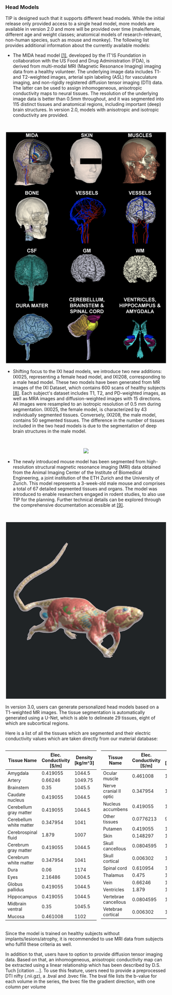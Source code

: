 ### Head Models

TIP is designed such that it supports different head models. While the initial release only provided access to a single head model, more models are available in version 2.0 and more will be provided over time (male/female, different age and weight classes; anatomical models of research-relevant, non-human species, such as mouse and monkey). The following list provides additional information about the currently available models:

* The MIDA head model [[1]](/docs/background/references.md), developed by the IT'IS Foundation in collaboration with the US Food and Drug Administration (FDA), is derived from multi-modal MRI (Magnetic Resonance Imaging) imaging data from a healthy volunteer.  The underlying image data includes T1- and T2-weighted images, arterial spin labeling (ASL) for vasculature imaging, and non-rigidly registered diffusion tensor imaging (DTI) data. The latter can be used to assign inhomogeneous, anisotropic conductivity maps to neural tissues. The resolution of the underlying image data is better than 0.5mm throughout, and it was segmented into 115 distinct tissues and anatomical regions, including important (deep) brain structures. In version 2.0, models with anisotropic and isotropic conductivity are provided.

<br>
<p align="center">
  <img width="500" src="assets/methods/MIDAHead.png">
</p>

* Shifting focus to the IXI head models, we introduce two new additions: IXI025, representing a female head model, and IXI208, corresponding to a male head model. These two models have been generated from MR images of the IXI Dataset, which contains 600 scans of healthy subjects [[8]](/docs/background/references.md). Each subject's dataset includes T1, T2, and PD-weighted images, as well as MRA images and diffusion-weighted images with 15 directions. All images were resampled to an isotropic resolution of 0.5 mm during segmentation.
IXI025, the female model, is characterized by 43 individually segmented tissues. Conversely, IXI208, the male model, contains 50 segmented tissues. The difference in the number of tissues included in the two head models is due to the segmentation of deep brain structures in the male model.

<br>
<p align="center">
  <img width="500" src="assets/methods/IXI_male_model.png">
</p>

* The newly introduced mouse model has been segmented from high-resolution structural magnetic resonance imaging (MRI) data obtained from the Animal Imaging Center of the Institute of Biomedical Engineering, a joint institution of the ETH Zurich and the University of Zurich. This model represents a 3-week-old male mouse and comprises a total of 67 detailed segmented tissues and organs. The model was introduced to enable researchers engaged in rodent studies, to also use TIP for the planning. Further technical details can be explored through the comprehensive documentation accessible at [[9]](/docs/background/references.md).

<br>
<p align="center">
  <img width="500" src="assets/methods/mouse_model.png">
</p>

In version 3.0, users can generate personalized head models based on a T1-weighted MR images. The tissue segmentation is automatically generated using a U-Net, which is able to delineate 29 tissues, eight of which are subcortical regions.

Here is a list of all the tissues which are segmented and their electric conductivity values which are taken directly from our material database:

<table style="width: 100%; border-collapse: separate; border-spacing: 0px;">
<tr>
<td style="padding-left: 0px; vertical-align: top;">

| Tissue Name       | Elec. Conductivity [S/m] | Density [kg/m^3]        |
| ---------- | --- | ----------- |
| Amygdala   | 0.419055  | 1044.5    |
| Artery | 0.66246  | 1049.75 |
| Brainstem| 0.35  | 1045.5     |
| Caudate nucleus   | 0.419055  | 1044.5    |
| Cerebellum gray matter | 0.419055  | 1044.5 |
| Cerebellum white matter| 0.347954  | 1041     |
| Cerebrospinal fluid   | 1.879  | 1007    |
| Cerebrum gray matter | 0.419055  | 1044.5 |
| Cerebrum white matter| 0.347954  | 1041     |
| Dura   | 0.06  | 1174    |
| Eyes | 2.16486  | 1004.5 |
| Globus pallidus| 0.419055  | 1044.5     |
| Hippocampus   | 0.419055  | 1044.5    |
| Midbrain ventral | 0.35  | 1045.5 |
| Mucosa | 0.461008  | 1102     |

</td>
<td style="vertical-align: top;">

| Tissue Name       | Elec. Conductivity [S/m] | Density [kg/m^3]        |
| ---------- | --- | ----------- |
| Ocular muscle | 0.461008  | 1090.4    |
| Nerve cranial II optic | 0.347954  | 1075 |
| Nucleus accumbens| 0.419055  | 1044.5     |
| Other tissues   | 0.0776213  | 911    |
| Putamen | 0.419055  | 1044.5 |
| Skin | 0.148297  | 1109     |
| Skull cancellous | 0.0804595  | 1178.33    |
| Skull cortical | 0.006302  | 1908 |
| Spinal cord | 0.610954  | 1075     |
| Thalamus   | 0.475  | 1044.5    |
| Vein | 0.66246  | 1049.75 |
| Ventricles | 1.879  | 1007     |
| Vertebrae cancellous | 0.0804595  | 1178.33    |
| Vetebrae cortical | 0.006302  | 1908 |

</td>
</tr>
</table>

Since the model is trained on healthy subjects without implants/lesions/atrophy, it is recommended to use MRI data from subjects who fulfill these criteria as well. 

In addition to that, users have to option to provide diffusion tensor imaging data. Based on that, an inhomogeneous, anisotropic conductivity map can be extracted using a linear relationship which has been described by D.S. Tuch [citation ...]. To use this feature, users need to provide a preprocessed DTI nifty (.nii.gz), a .bval and .bvec file. The bval file lists the b-value for each volume in the series, the bvec file the gradient direction, with one column per volume

